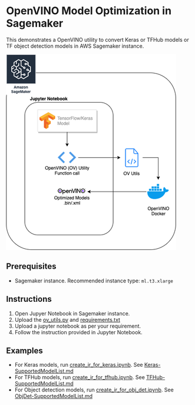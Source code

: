 # OpenVINO Model Optimization in Sagemaker

This demonstrates a OpenVINO utility to convert Keras or TFHub models or TF object detection models in AWS Sagemaker instance.

![ov-utils-arch.png](ov-utils-arch.png)

## Prerequisites

- Sagemaker instance. Recommended instance type: `ml.t3.xlarge`

## Instructions

1. Open Jupyer Notebook in Sagemaker instance.
2. Upload the [ov_utils.py](ov_utils.py) and [requirements.txt](requirements.txt)
3. Upload a jupyter notebook as per your requirement.
4. Follow the instruction provided in Jupyter Notebook.

## Examples

- For Keras models, run [create_ir_for_keras.ipynb](create_ir_for_keras.ipynb). See [Keras-SupportedModelList.md](Keras-SupportedModelList.md)
- For TFHub models, run [create_ir_for_tfhub.ipynb](create_ir_for_tfhub.ipynb). See [TFHub-SupportedModelList.md](TFHub-SupportedModelList.md)
- For Object detection models, run [create_ir_for_obj_det.ipynb](create_ir_for_obj_det.ipynb). See [ObjDet-SupportedModelList.md](ObjDet-SupportedModelList.md)
